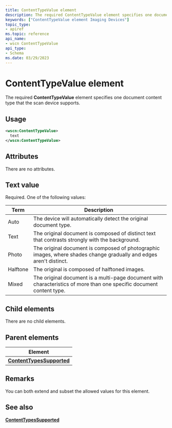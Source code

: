 ```yaml
---
title: ContentTypeValue element
description: The required ContentTypeValue element specifies one document content type that the scan device supports.
keywords: ["ContentTypeValue element Imaging Devices"]
topic_type:
- apiref
ms.topic: reference
api_name:
- wscn ContentTypeValue
api_type:
- Schema
ms.date: 03/29/2023
---
```


# ContentTypeValue element

The required **ContentTypeValue** element specifies one document content type that the scan device supports.

## Usage

```xml
<wscn:ContentTypeValue>
  text
</wscn:ContentTypeValue>
```

## Attributes

There are no attributes.

## Text value

Required. One of the following values:

| Term | Description |
|--|--|
| Auto | The device will automatically detect the original document type. |
| Text | The original document is composed of distinct text that contrasts strongly with the background. |
| Photo | The original document is composed of photographic images, where shades change gradually and edges aren't distinct. |
| Halftone | The original is composed of halftoned images. |
| Mixed | The original document is a multi-page document with characteristics of more than one specific document content type. |

## Child elements

There are no child elements.

## Parent elements

| Element |
|--|
| [**ContentTypesSupported**](contenttypessupported.md) |

## Remarks

You can both extend and subset the allowed values for this element.

## See also

[**ContentTypesSupported**](contenttypessupported.md)
